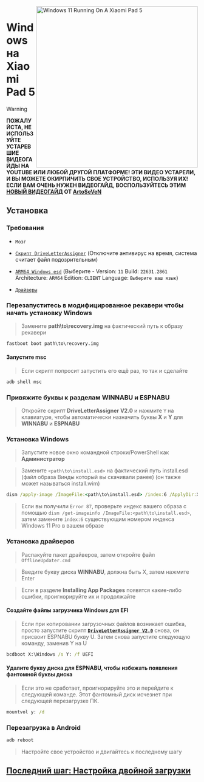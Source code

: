 <img align="right" src="https://raw.githubusercontent.com/erdilS/Port-Windows-11-Xiaomi-Pad-5/main/nabu.png" width="425" alt="Windows 11 Running On A Xiaomi Pad 5">

# Windows на Xiaomi Pad 5
>[!WARNING]
> **ПОЖАЛУЙСТА, НЕ ИСПОЛЬЗУЙТЕ УСТАРЕВШИЕ ВИДЕОГАЙДЫ НА YOUTUBE ИЛИ ЛЮБОЙ ДРУГОЙ ПЛАТФОРМЕ! ЭТИ ВИДЕО УСТАРЕЛИ, И ВЫ МОЖЕТЕ ОКИРПИЧИТЬ СВОЕ УСТРОЙСТВО, ИСПОЛЬЗУЯ ИХ! ЕСЛИ ВАМ ОЧЕНЬ НУЖЕН ВИДЕОГАЙД, ВОСПОЛЬЗУЙТЕСЬ ЭТИМ [НОВЫЙ ВИДЕОГАЙД](https://youtu.be/BbgTbTGbXYg) ОТ [ArtoSeVeN](https://www.youtube.com/channel/UCYjwfxlYlJ7Nnzv01oszQvA)**

## Установка

### Требования 

- `Мозг`

- [```Скрипт DriveLetterAssigner```](https://github.com/Misha803/My-Scripts/releases/tag/DriveLetterAssigner) (Отключите антивирус на время, система считает файл подозрительным)

- [```ARM64 Windows esd```](https://worproject.com/esd) (Выберите - Version:  ```11``` Build:  ```22631.2861``` Architecture:  ```ARM64``` Edition:  ```CLIENT``` Language:  ```Выберите ваш язык```)

- [```Драйверы```](https://github.com/erdilS/Port-Windows-11-Xiaomi-Pad-5/releases/tag/Drivers)
  
### Перезапуститесь в модифицированное рекавери чтобы начать установку Windows
> Замените **path\to\recovery.img** на фактический путь к образу рекавери
```cmd
fastboot boot path\to\recovery.img
```

#### Запустите msc
> Если скрипт попросит запустить его ещё раз, то так и сделайте
```cmd
adb shell msc
```
### Привяжите буквы к разделам WINNABU и ESPNABU 
> Откройте скрипт **DriveLetterAssigner V2.0** и нажмите `Y` на клавиатуре, чтобы автоматически назначить буквы **X** и **Y** для **WINNABU** и **ESPNABU**


### Установка Windows
> Запустите новое окно командной строки/PowerShell как **Администратор**

> Замените `<path\to\install.esd>` на фактический путь install.esd (файл образа Винды который вы скачивали ранее) (он также может называться install.wim)

```cmd
dism /apply-image /ImageFile:<path\to\install.esd> /index:6 /ApplyDir:X:\
```

> Если вы получили `Error 87`, проверьте индекс вашего образа с помощью `dism /get-imageinfo /ImageFile:<path\to\install.esd>`, затем замените `index:6` существующим номером индекса Windows 11 Pro в вашем образе

### Установка драйверов
> Распакуйте пакет драйверов, затем откройте файл `OfflineUpdater.cmd` 

> Введите букву диска **WINNABU**, должна быть X, затем нажмите Enter

> Если в разделе **Installing App Packages** появятся какие-либо ошибки, проигнорируйте их и продолжайте

#### Создайте файлы загрузчика Windows для EFI
> Если при копировании загрузочных файлов возникает ошибка, просто запустите скрипт [**```DriveLetterAssigner V2.0```**](https://github.com/Misha803/My-Scripts/releases/tag/DriveLetterAssigner) снова, он присвоит ESPNABU букву U. Затем снова запустите следующую команду, заменив Y на U
```cmd
bcdboot X:\Windows /s Y: /f UEFI
```

#### Удалите букву диска для ESPNABU, чтобы избежать появления фантомной буквы диска
> Если это не сработает, проигнорируйте это и перейдите к следующей команде. Этот фантомный диск исчезнет при следующей перезагрузке ПК.
```cmd
mountvol y: /d
```

### Перезагрузка в Android
```cmd
adb reboot
```

> Настройте свое устройство и двигайтесь к последнему шагу

## [Последний шаг: Настройка двойной загрузки](dualboot-ru.md)



















